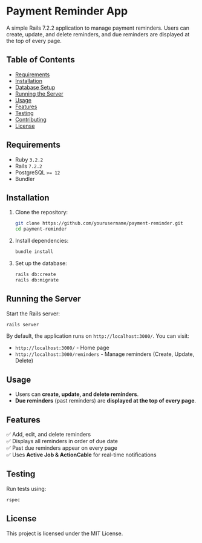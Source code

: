 # Payment Reminder App

A simple Rails 7.2.2 application to manage payment reminders. Users can create, update, and delete reminders, and due reminders are displayed at the top of every page.

## Table of Contents
- [Requirements](#requirements)
- [Installation](#installation)
- [Database Setup](#database-setup)
- [Running the Server](#running-the-server)
- [Usage](#usage)
- [Features](#features)
- [Testing](#testing)
- [Contributing](#contributing)
- [License](#license)

## Requirements
- Ruby `3.2.2`
- Rails `7.2.2`
- PostgreSQL `>= 12`
- Bundler

## Installation

1. Clone the repository:
   ```bash
   git clone https://github.com/yourusername/payment-reminder.git
   cd payment-reminder
   ```

2. Install dependencies:
   ```bash
   bundle install
   ```

3. Set up the database:
   ```bash
   rails db:create
   rails db:migrate
   ```

## Running the Server

Start the Rails server:
```bash
rails server
```

By default, the application runs on `http://localhost:3000/`. You can visit:

- `http://localhost:3000/` - Home page
- `http://localhost:3000/reminders` - Manage reminders (Create, Update, Delete)

## Usage
- Users can **create, update, and delete reminders**.
- **Due reminders** (past reminders) are **displayed at the top of every page**.

## Features
✅ Add, edit, and delete reminders  
✅ Displays all reminders in order of due date  
✅ Past due reminders appear on every page  
✅ Uses **Active Job & ActionCable** for real-time notifications  

## Testing

Run tests using:
```bash
rspec
```

## License
This project is licensed under the MIT License.